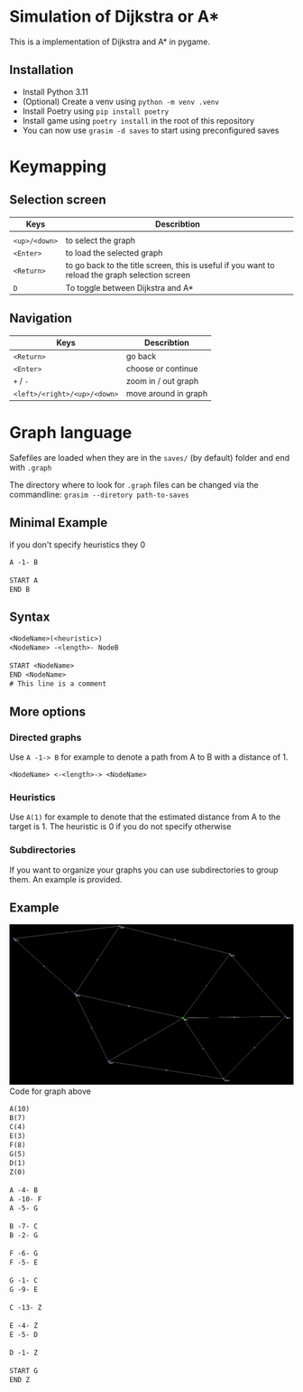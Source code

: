 # Simulation of Dijkstra or A*
This is a implementation of Dijkstra and A* in pygame.

## Installation
- Install Python 3.11
- (Optional) Create a venv using `python -m venv .venv`
- Install Poetry using `pip install poetry`
- Install game using `poetry install` in the root of this repository
- You can now use `grasim -d saves` to start using preconfigured saves

# Keymapping
## Selection screen
| Keys          | Describtion                                                                                     |
| ------------- | ----------------------------------------------------------------------------------------------- |
|               |                                                                                                 |
| `<up>/<down>` | to select the graph                                                                             |
| `<Enter>`     | to load the selected graph                                                                      |
| `<Return>`    | to go back to the title screen, this is useful if you want to reload the graph selection screen |
| `D`           | To toggle between Dijkstra and A*                                                               |

## Navigation
| Keys                         | Describtion          |
| ---------------------------- | -------------------- |
| `<Return>`                   | go back              |
| `<Enter>`                    | choose or continue   |
| `+` / `-`                    | zoom in / out graph  |
| `<left>/<right>/<up>/<down>` | move around in graph |


# Graph language
Safefiles are loaded when they are in the `saves/` (by default) folder and end with `.graph`

The directory where to look for `.graph` files can be changed via the commandline:
`grasim --diretory path-to-saves`

## Minimal Example
if you don't specify heuristics they 0
```
A -1- B

START A
END B
```

## Syntax
```
<NodeName>(<heuristic>)
<NodeName> -<length>- NodeB

START <NodeName>
END <NodeName>
# This line is a comment
```

## More options
### Directed graphs
Use `A -1-> B` for example to denote a path from A to B with a distance of 1.
```
<NodeName> <-<length>-> <NodeName>
```
### Heuristics
Use `A(1)` for example to denote that the estimated distance from A to the target is 1. 
The heuristic is 0 if you do not specify otherwise 

### Subdirectories
If you want to organize your graphs you can use subdirectories to group them. An example is provided.

## Example
![image of graph](saves/images/folien.png)
Code for graph above
```
A(10)
B(7)
C(4)
E(3)
F(8)
G(5)
D(1)
Z(0)

A -4- B
A -10- F
A -5- G

B -7- C
B -2- G

F -6- G
F -5- E

G -1- C
G -9- E

C -13- Z

E -4- Z
E -5- D

D -1- Z

START G
END Z
```
